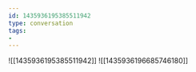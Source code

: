 ```yaml
---
id: 1435936195385511942
type: conversation
tags:
- 
---
```

![[1435936195385511942]]
![[1435936196685746180]]

